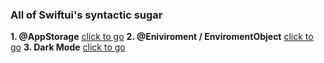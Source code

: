 ### All of Swiftui's syntactic sugar

**1. @AppStorage** [click to go](https://github.com/John-Mark01/learning-swift/blob/main/%40AppStorage.md)
**2. @Eniviroment / EnviromentObject**  [click to go]()
**3. Dark Mode**  [click to go](https://github.com/John-Mark01/learning-swift/blob/main/SwiftUI%20Sugar%20/Dark%20Mode.md)


